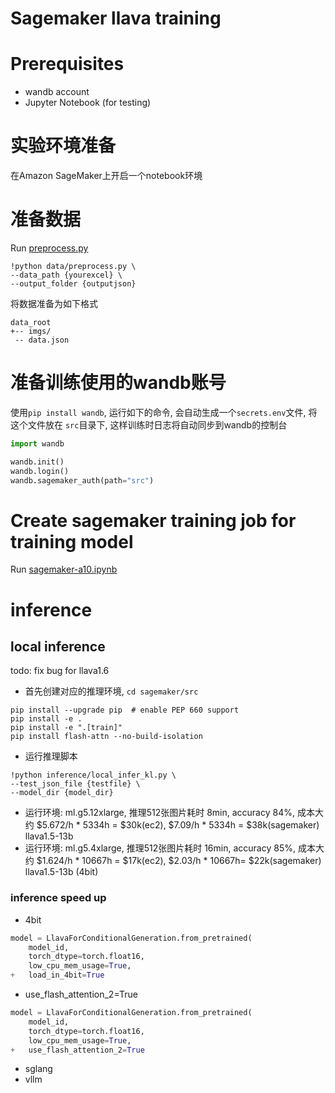 # Sagemaker llava training

# Prerequisites

- wandb account
- Jupyter Notebook (for testing)


# 实验环境准备
在Amazon SageMaker上开启一个notebook环境

# 准备数据
Run [preprocess.py](/sagemaker/data/preprocess.py)
```shell
!python data/preprocess.py \
--data_path {yourexcel} \
--output_folder {outputjson}
```

将数据准备为如下格式
```plain
data_root
+-- imgs/
 -- data.json
```

# 准备训练使用的wandb账号

使用`pip install wandb`, 运行如下的命令, 会自动生成一个`secrets.env`文件, 将这个文件放在 `src`目录下, 这样训练时日志将自动同步到wandb的控制台
```python
import wandb

wandb.init()
wandb.login()
wandb.sagemaker_auth(path="src")
```

# Create sagemaker training job for training model

Run [sagemaker-a10.ipynb](/sagemaker/sagemaker-a10.ipynb)


# inference

## local inference
todo: fix bug for llava1.6

* 首先创建对应的推理环境, `cd sagemaker/src`

```shell
pip install --upgrade pip  # enable PEP 660 support
pip install -e .
pip install -e ".[train]"
pip install flash-attn --no-build-isolation
```

* 运行推理脚本
```shell
!python inference/local_infer_kl.py \
--test_json_file {testfile} \
--model_dir {model_dir}
```

* 运行环境: ml.g5.12xlarge, 推理512张图片耗时 8min, accuracy 84%, 成本大约 $5.672/h * 5334h = $30k(ec2), $7.09/h * 5334h = $38k(sagemaker)  llava1.5-13b
* 运行环境: ml.g5.4xlarge, 推理512张图片耗时 16min, accuracy 85%, 成本大约 $1.624/h * 10667h = $17k(ec2), $2.03/h * 10667h= $22k(sagemaker)  llava1.5-13b (4bit)

### inference speed up
* 4bit
```python
model = LlavaForConditionalGeneration.from_pretrained(
    model_id,
    torch_dtype=torch.float16,
    low_cpu_mem_usage=True,
+   load_in_4bit=True
```

* use_flash_attention_2=True
```python
model = LlavaForConditionalGeneration.from_pretrained(
    model_id,
    torch_dtype=torch.float16,
    low_cpu_mem_usage=True,
+   use_flash_attention_2=True
```
* sglang
* vllm


